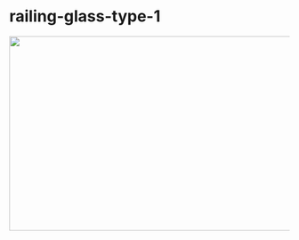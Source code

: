 # railing-glass-type-1

<img src="https://github.com/mesutsala/grasshopper-3D/tree/main/railing-glass-type-1/RAILING GLASS.jpg" width="600" height="350">

